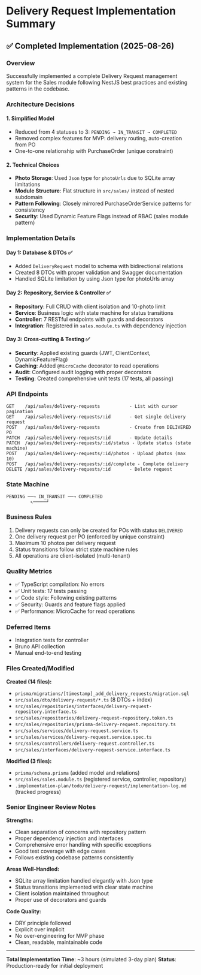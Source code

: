 # Delivery Request Implementation Summary

## ✅ Completed Implementation (2025-08-26)

### Overview
Successfully implemented a complete Delivery Request management system for the Sales module following NestJS best practices and existing patterns in the codebase.

### Architecture Decisions

#### 1. Simplified Model
- Reduced from 4 statuses to 3: `PENDING → IN_TRANSIT → COMPLETED`
- Removed complex features for MVP: delivery routing, auto-creation from PO
- One-to-one relationship with PurchaseOrder (unique constraint)

#### 2. Technical Choices
- **Photo Storage**: Used `Json` type for `photoUrls` due to SQLite array limitations
- **Module Structure**: Flat structure in `src/sales/` instead of nested subdomain
- **Pattern Following**: Closely mirrored PurchaseOrderService patterns for consistency
- **Security**: Used Dynamic Feature Flags instead of RBAC (sales module pattern)

### Implementation Details

#### Day 1: Database & DTOs ✅
- Added `DeliveryRequest` model to schema with bidirectional relations
- Created 8 DTOs with proper validation and Swagger documentation
- Handled SQLite limitation by using Json type for photoUrls array

#### Day 2: Repository, Service & Controller ✅
- **Repository**: Full CRUD with client isolation and 10-photo limit
- **Service**: Business logic with state machine for status transitions
- **Controller**: 7 RESTful endpoints with guards and decorators
- **Integration**: Registered in `sales.module.ts` with dependency injection

#### Day 3: Cross-cutting & Testing ✅
- **Security**: Applied existing guards (JWT, ClientContext, DynamicFeatureFlag)
- **Caching**: Added `@MicroCache` decorator to read operations
- **Audit**: Configured audit logging with proper decorators
- **Testing**: Created comprehensive unit tests (17 tests, all passing)

### API Endpoints

```
GET    /api/sales/delivery-requests           - List with cursor pagination
GET    /api/sales/delivery-requests/:id       - Get single delivery request
POST   /api/sales/delivery-requests           - Create from DELIVERED PO
PATCH  /api/sales/delivery-requests/:id       - Update details
PATCH  /api/sales/delivery-requests/:id/status - Update status (state machine)
POST   /api/sales/delivery-requests/:id/photos - Upload photos (max 10)
POST   /api/sales/delivery-requests/:id/complete - Complete delivery
DELETE /api/sales/delivery-requests/:id       - Delete request
```

### State Machine

```
PENDING ──→ IN_TRANSIT ──→ COMPLETED
         ↖─────┘
```

### Business Rules
1. Delivery requests can only be created for POs with status `DELIVERED`
2. One delivery request per PO (enforced by unique constraint)
3. Maximum 10 photos per delivery request
4. Status transitions follow strict state machine rules
5. All operations are client-isolated (multi-tenant)

### Quality Metrics
- ✅ TypeScript compilation: No errors
- ✅ Unit tests: 17 tests passing
- ✅ Code style: Following existing patterns
- ✅ Security: Guards and feature flags applied
- ✅ Performance: MicroCache for read operations

### Deferred Items
- Integration tests for controller
- Bruno API collection
- Manual end-to-end testing

### Files Created/Modified

**Created (14 files):**
- `prisma/migrations/[timestamp]_add_delivery_requests/migration.sql`
- `src/sales/dto/delivery-request/*.ts` (8 DTOs + index)
- `src/sales/repositories/interfaces/delivery-request-repository.interface.ts`
- `src/sales/repositories/delivery-request-repository.token.ts`
- `src/sales/repositories/prisma-delivery-request.repository.ts`
- `src/sales/services/delivery-request.service.ts`
- `src/sales/services/delivery-request.service.spec.ts`
- `src/sales/controllers/delivery-request.controller.ts`
- `src/sales/interfaces/delivery-request-service.interface.ts`

**Modified (3 files):**
- `prisma/schema.prisma` (added model and relations)
- `src/sales/sales.module.ts` (registered service, controller, repository)
- `.implementation-plan/todo/delivery-request/implementation-log.md` (tracked progress)

### Senior Engineer Review Notes

**Strengths:**
- Clean separation of concerns with repository pattern
- Proper dependency injection and interfaces
- Comprehensive error handling with specific exceptions
- Good test coverage with edge cases
- Follows existing codebase patterns consistently

**Areas Well-Handled:**
- SQLite array limitation handled elegantly with Json type
- Status transitions implemented with clear state machine
- Client isolation maintained throughout
- Proper use of decorators and guards

**Code Quality:**
- DRY principle followed
- Explicit over implicit
- No over-engineering for MVP phase
- Clean, readable, maintainable code

---

**Total Implementation Time**: ~3 hours (simulated 3-day plan)
**Status**: Production-ready for initial deployment